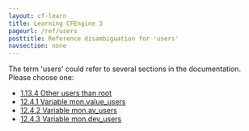 ```yaml
---
layout: cf-learn
title: Learning CFEngine 3
pageurl: /ref/users
posttitle: Reference disambiguation for 'users'
navsection: none
---
```


The term 'users' could refer to several sections in the documentation. Please choose one:

- [1.13.4 Other users than root](https://cfengine.com/manuals/cf3-reference.html#Other-users-than-root)
- [12.4.1 Variable mon.value_users](https://cfengine.com/manuals/cf3-reference.html#Variable-mon.value_users)
- [12.4.2 Variable mon.av_users](https://cfengine.com/manuals/cf3-reference.html#Variable-mon.av_users)
- [12.4.3 Variable mon.dev_users](https://cfengine.com/manuals/cf3-reference.html#Variable-mon.dev_users)
